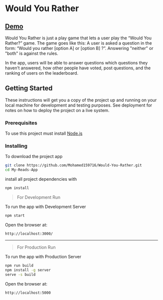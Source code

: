 # Would You Rather

## [Demo](https://mohamed159716.github.io/Would-You-Rather)

Would You Rather is just a play game that lets a user play the “Would You Rather?” game. The game goes like this: A user is asked a question in the form: “Would you rather [option A] or [option B] ?”. Answering "neither" or "both" is against the rules.

In the app, users will be able to answer questions which questions they haven’t answered, how other people have voted, post questions, and the ranking of users on the leaderboard.

## Getting Started

These instructions will get you a copy of the project up and running on your local machine for development and testing purposes. See deployment for notes on how to deploy the project on a live system.

### **Prerequisites**

To use this project must install [Node.js](https://nodejs.org/en/)

### **Installing**

To download the project app

```bash
git clone https://github.com/Mohamed159716/Would-You-Rather.git
cd My-Reads-App
```

install all project dependencies with

```bash
npm install
```

> For Development Run

To run the app with Development Server

```bash
npm start
```

Open the browser at:

```
http://localhost:3000/
```

<hr>

> For Production Run

To run the app with Production Server

```bash
npm run build
npm install -g server
serve -s build

```

Open the browser at:

```
http://localhost:5000
```
